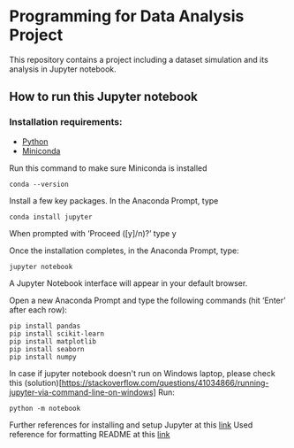 # Programming for Data Analysis Project

This repository contains a project including a dataset simulation and its analysis in Jupyter notebook.

## How to run this Jupyter notebook

### Installation requirements:
- [Python](https://www.pypa.io/en/latest/)
- [Miniconda](https://docs.conda.io/en/latest/miniconda.html#windows-installers)

Run this command to make sure Miniconda is installed

```
conda --version
```

Install a few key packages. In the Anaconda Prompt, type
```
conda install jupyter
```
When prompted with ‘Proceed ([y]/n)?’ type y

Once the installation completes, in the Anaconda Prompt, type:
```
jupyter notebook
```
A Jupyter Notebook interface will appear in your default browser.

Open a new Anaconda Prompt and type the following commands (hit ‘Enter’ after each row):

```
pip install pandas
pip install scikit-learn
pip install matplotlib
pip install seaborn
pip install numpy
```

In case if jupyter notebook doesn't run on Windows laptop, please check this (solution)[https://stackoverflow.com/questions/41034866/running-jupyter-via-command-line-on-windows]
Run:
```
python -m notebook
```

Further references for installing and setup Jupyter at this [link](https://www.codecademy.com/article/setting-up-jupyter-notebook)
Used reference for formatting README at this [link](https://docs.github.com/en/get-started/writing-on-github/getting-started-with-writing-and-formatting-on-github/basic-writing-and-formatting-syntax)


